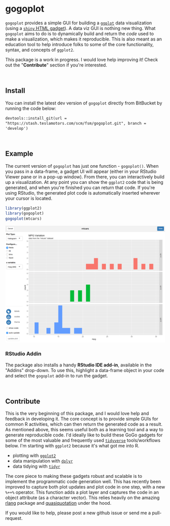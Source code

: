 
gogoplot
========

`gogoplot` provides a simple GUI for building a [`ggplot`](http://ggplot2.tidyverse.org) data visualization (using a [`shiny` HTML gadget](https://shiny.rstudio.com/articles/gadgets.html)). A data viz GUI is nothing new thing. What `gogoplot` aims to do is to dynamically build and return the *code* used to make a visualization, which makes it reproducible. This is also meant as an education tool to help introduce folks to some of the core functionality, syntax, and concepts of `ggplot2`.

This package is a work in progress. I would love help improving it! Check out the "**Contribute**" section if you're interested.

<br>

Install
-------

You can install the latest dev version of `gogoplot` directly from BitBucket by running the code below:

    devtools::install_git(url = "https://stash.teslamotors.com/scm/fsm/gogoplot.git", branch = 'develop')

<br>

Example
-------

The current version of `gogoplot` has just one function - `gogoplot()`. When you pass in a data-frame, a gadget UI will appear (either in your RStudio Viewer pane or in a pop-up window). From there, you can interactively build up a visualization. At any point you can show the `ggplot2` code that is being generated, and when you're finished you can return that code. If you're using RStudio, the generated plot code is automatically inserted wherever your cursor is located.

``` r
library(ggplot2)
library(gogoplot)
gogoplot(mtcars)
```

![](images/gogoplot.png)

### RStudio Addin

The package also installs a handy **RStudio IDE add-in**, available in the "Addins" drop-down. To use this, highlight a data-frame object in your code and select the `gogoplot` add-in to run the gadget.

<br>

Contribute
----------

This is the very beginning of this package, and I would love help and feedback in developing it. The core concept is to provide simple GUIs for common R activities, which can then return the generated code as a result. As mentioned above, this seems useful both as a learning tool and a way to generate reproducible code. I'd ideally like to build these GoGo gadgets for some of the most valuable and frequently used [`tidyverse`](https://www.tidyverse.org) tools/workflows below. I'm starting with `ggplot2` because it's what got me into R.

-   plotting with [`ggplot2`](http://ggplot2.tidyverse.org)
-   data manipulation with [`dplyr`](http://dplyr.tidyverse.org)
-   data tidying with [`tidyr`](http://tidyr.tidyverse.org)

The core piece to making these gadgets robust and scalable is to implement the programmatic code generation well. This has recently been improved to capture both plot updates and plot code in one step, with a new `%++%` operator. This function adds a plot layer and captures the code in an object attribute (as a character vector). This relies heavily on the amazing [rlang](http://rlang.tidyverse.org) package and [quasiquotation](http://dplyr.tidyverse.org/articles/programming.html#quasiquotation) under the hood.

If you would like to help, please post a new github issue or send me a pull-request.
